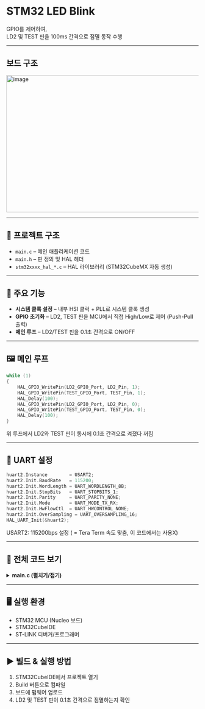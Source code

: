 # STM32 LED Blink

GPIO를 제어하여,  
LD2 및 TEST 핀을 100ms 간격으로 점멸 동작 수행

---
## 보드 구조
<img width="583" height="360" alt="image" src="https://github.com/user-attachments/assets/7eb91a9b-112f-45ba-8528-082cfba39b32" />

---

## 📂 프로젝트 구조
- `main.c` – 메인 애플리케이션 코드
- `main.h` – 핀 정의 및 HAL 헤더
- `stm32xxxx_hal_*.c` – HAL 라이브러리 (STM32CubeMX 자동 생성)

---

## 🔧 주요 기능
- **시스템 클록 설정** – 내부 HSI 클럭 + PLL로 시스템 클록 생성
- **GPIO 초기화** – LD2, TEST 핀을 MCU에서 직접 High/Low로 제어 (Push-Pull 출력)
- **메인 루프** – LD2/TEST 핀을 0.1초 간격으로 ON/OFF

---

## 🖼 메인 루프
```c
while (1)
{
    HAL_GPIO_WritePin(LD2_GPIO_Port, LD2_Pin, 1);
    HAL_GPIO_WritePin(TEST_GPIO_Port, TEST_Pin, 1);
    HAL_Delay(100);
    HAL_GPIO_WritePin(LD2_GPIO_Port, LD2_Pin, 0);
    HAL_GPIO_WritePin(TEST_GPIO_Port, TEST_Pin, 0);
    HAL_Delay(100);
}
```
위 루프에서 LD2와 TEST 핀이 동시에 0.1초 간격으로 켜졌다 꺼짐

---

## 🔌 UART 설정
```c
huart2.Instance        = USART2;
huart2.Init.BaudRate   = 115200;
huart2.Init.WordLength = UART_WORDLENGTH_8B;
huart2.Init.StopBits   = UART_STOPBITS_1;
huart2.Init.Parity     = UART_PARITY_NONE;
huart2.Init.Mode       = UART_MODE_TX_RX;
huart2.Init.HwFlowCtl  = UART_HWCONTROL_NONE;
huart2.Init.OverSampling = UART_OVERSAMPLING_16;
HAL_UART_Init(&huart2);
```
USART2: 115200bps 설정 ( = Tera Term 속도 맞춤, 이 코드에서는 사용X)

---

## 📜 전체 코드 보기
<details>
<summary><b>main.c (펼치기/접기)</b></summary>

  ```c
/* USER CODE BEGIN Header */
/**
  ******************************************************************************
  * @file           : main.c
  * @brief          : Main program body
  ******************************************************************************
  * @attention
  *
  * Copyright (c) 2025 STMicroelectronics.
  * All rights reserved.
  *
  * This software is licensed under terms that can be found in the LICENSE file
  * in the root directory of this software component.
  * If no LICENSE file comes with this software, it is provided AS-IS.
  *
  ******************************************************************************
  */
/* USER CODE END Header */
/* Includes ------------------------------------------------------------------*/
#include "main.h"

/* Private variables ---------------------------------------------------------*/
UART_HandleTypeDef huart2;

/* Private function prototypes -----------------------------------------------*/
void SystemClock_Config(void);
static void MX_GPIO_Init(void);
static void MX_USART2_UART_Init(void);

int main(void)
{
  HAL_Init(); // HAL 라이브러리 및 SysTick 초기화, HAL 함수 동작 시 필수
  SystemClock_Config();
  MX_GPIO_Init();
  MX_USART2_UART_Init();

  while (1)
  {
    HAL_GPIO_WritePin(LD2_GPIO_Port, LD2_Pin, 1);
    HAL_GPIO_WritePin(TEST_GPIO_Port, TEST_Pin, 1);
    HAL_Delay(100);
    HAL_GPIO_WritePin(LD2_GPIO_Port, LD2_Pin, 0);
    HAL_GPIO_WritePin(TEST_GPIO_Port, TEST_Pin, 0);
    HAL_Delay(100);
  }
}

//////////////////////////
/// 초기화 및 동작 설정///
/////////////////////////

void SystemClock_Config(void)  // 시스템 클럭 설정 (PLL, SYSCLK), MCU 실행 속도 결정
{
  RCC_OscInitTypeDef RCC_OscInitStruct = {0};
  RCC_ClkInitTypeDef RCC_ClkInitStruct = {0};

  RCC_OscInitStruct.OscillatorType = RCC_OSCILLATORTYPE_HSI;
  RCC_OscInitStruct.HSIState = RCC_HSI_ON; // 내부 HSI 8MHz
  RCC_OscInitStruct.HSICalibrationValue = RCC_HSICALIBRATION_DEFAULT;
  RCC_OscInitStruct.PLL.PLLState = RCC_PLL_ON;
  RCC_OscInitStruct.PLL.PLLSource = RCC_PLLSOURCE_HSI_DIV2;
  RCC_OscInitStruct.PLL.PLLMUL = RCC_PLL_MUL16; //PLL로 16배(64MHz) 시킴 
  HAL_RCC_OscConfig(&RCC_OscInitStruct);

  RCC_ClkInitStruct.ClockType = RCC_CLOCKTYPE_HCLK|RCC_CLOCKTYPE_SYSCLK
                              |RCC_CLOCKTYPE_PCLK1|RCC_CLOCKTYPE_PCLK2;
  RCC_ClkInitStruct.SYSCLKSource = RCC_SYSCLKSOURCE_PLLCLK;
  RCC_ClkInitStruct.AHBCLKDivider = RCC_SYSCLK_DIV1;
  RCC_ClkInitStruct.APB1CLKDivider = RCC_HCLK_DIV2;
  RCC_ClkInitStruct.APB2CLKDivider = RCC_HCLK_DIV1;
  HAL_RCC_ClockConfig(&RCC_ClkInitStruct, FLASH_LATENCY_2);
}

static void MX_USART2_UART_Init(void) // UART 설정, 디버깅/데이터 통신을 위한 기본 기능 (현재 코드에서는 사용 X)
{
  huart2.Instance = USART2;
  huart2.Init.BaudRate = 115200;
  huart2.Init.WordLength = UART_WORDLENGTH_8B;
  huart2.Init.StopBits = UART_STOPBITS_1;
  huart2.Init.Parity = UART_PARITY_NONE;
  huart2.Init.Mode = UART_MODE_TX_RX;
  huart2.Init.HwFlowCtl = UART_HWCONTROL_NONE;
  huart2.Init.OverSampling = UART_OVERSAMPLING_16;
  HAL_UART_Init(&huart2);
}

static void MX_GPIO_Init(void) // GPIO 출력 모드 결정, 핀 제어 시 필요 (STM32 부팅 시 대부분 핀이 High-Z 입력 모드라 출력으로 사용하려면 초기화 필요)
{
  GPIO_InitTypeDef GPIO_InitStruct = {0};
  __HAL_RCC_GPIOC_CLK_ENABLE();
  __HAL_RCC_GPIOD_CLK_ENABLE();
  __HAL_RCC_GPIOA_CLK_ENABLE();
  __HAL_RCC_GPIOB_CLK_ENABLE();

  HAL_GPIO_WritePin(GPIOA, TEST_Pin|LD2_Pin, GPIO_PIN_RESET); // LD2 + TEST 핀을 출력 모드로 설정하고 초기값 LOW로 설정

  GPIO_InitStruct.Pin = TEST_Pin|LD2_Pin;
  GPIO_InitStruct.Mode = GPIO_MODE_OUTPUT_PP;
  GPIO_InitStruct.Pull = GPIO_NOPULL;
  GPIO_InitStruct.Speed = GPIO_SPEED_FREQ_LOW;
  HAL_GPIO_Init(GPIOA, &GPIO_InitStruct);
}

void Error_Handler(void)
{
  __disable_irq();
  while (1) {}
}

```
</details>

---

## 🖥 실행 환경
- STM32 MCU (Nucleo 보드)
- STM32CubeIDE
- ST-LINK 디버거/프로그래머

---

## ▶ 빌드 & 실행 방법
1. STM32CubeIDE에서 프로젝트 열기
2. Build 버튼으로 컴파일
3. 보드에 펌웨어 업로드
4. LD2 및 TEST 핀이 0.1초 간격으로 점멸하는지 확인





